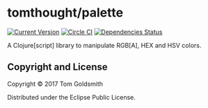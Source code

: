 # tomthought/palette

[![Current Version](https://img.shields.io/clojars/v/palette.svg)](https://clojars.org/palette)
[![Circle CI](https://circleci.com/gh/tomthought/palette.svg?style=shield)](https://circleci.com/gh/tomthought/palette)
[![Dependencies Status](https://jarkeeper.com/tomthought/palette/status.svg)](https://jarkeeper.com/tomthought/palette)

A Clojure[script] library to manipulate RGB[A], HEX and HSV colors.

## Copyright and License

Copyright © 2017 Tom Goldsmith

Distributed under the Eclipse Public License.
